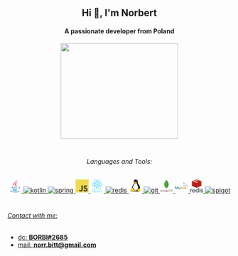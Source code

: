 <h2 align="center">Hi 👋, I'm Norbert</h1>

<h4 align="center">A passionate developer from Poland </h4>

<p align="center">

<a href="https://github.com/Norbit4/" target="_blank" rel="noreferrer">
<img src="https://i.pinimg.com/originals/e4/26/70/e426702edf874b181aced1e2fa5c6cde.gif" width="264" height="216"/></a> 

</p>

#

</p>

<h6 align="center">Languages and Tools:</h3>

<p align="center"> 
<a href="https://www.java.com" target="_blank" rel="noreferrer"> <img src="https://raw.githubusercontent.com/devicons/devicon/master/icons/java/java-original.svg" alt="java" width="30" height="30"/> 
</a> 
<a href="https://kotlinlang.org" target="_blank" rel="noreferrer"> 
<img src="https://www.vectorlogo.zone/logos/kotlinlang/kotlinlang-icon.svg" alt="kotlin" width="30" height="30"/> 
</a> 
<a href="https://spring.io/" target="_blank" rel="noreferrer"> 
<img src="https://www.svgrepo.com/show/354380/spring-icon.svg" alt="spring" width="30" height="30"/> 
</a> 
<a href="https://www.javascript.com/" target="_blank" rel="noreferrer"> 
<img src="https://raw.githubusercontent.com/devicons/devicon/master/icons/javascript/javascript-original.svg" alt="javascript" width="30" height="30"/> 
</a> 
<a href="https://reactjs.org/" target="_blank" rel="noreferrer"> 
<img src="https://raw.githubusercontent.com/devicons/devicon/master/icons/react/react-original-wordmark.svg" alt="react" alt="react" width="30" height="30"/> 
</a> 
<a href="https://www.jetbrains.com/idea/" target="_blank" rel="noreferrer"> 
<img src="https://upload.wikimedia.org/wikipedia/commons/thumb/9/9c/IntelliJ_IDEA_Icon.svg/1200px-IntelliJ_IDEA_Icon.svg.png" alt="redis" width="30" height="30"/> 
</a> 
<a href="https://www.linux.org/" target="_blank" rel="noreferrer"> 
<img src="https://raw.githubusercontent.com/devicons/devicon/master/icons/linux/linux-original.svg" alt="linux" width="30" height="30"/> 
</a> 
<a href="https://git-scm.com/" target="_blank" rel="noreferrer"> <img src="https://www.vectorlogo.zone/logos/git-scm/git-scm-icon.svg" alt="git" width="30" height="30"/> 
</a> 
<a href="https://www.mongodb.com/" target="_blank" rel="noreferrer"> 
<img src="https://raw.githubusercontent.com/devicons/devicon/master/icons/mongodb/mongodb-original-wordmark.svg" alt="mongodb" width="30" height="30"/> 
</a> 
<a href="https://www.mysql.com/" target="_blank" rel="noreferrer"> 
<img src="https://raw.githubusercontent.com/devicons/devicon/master/icons/mysql/mysql-original-wordmark.svg" alt="mysql" width="30" height="30"/> 
</a> 
<a href="https://redis.io" target="_blank" rel="noreferrer"> 
<img src="https://raw.githubusercontent.com/devicons/devicon/master/icons/redis/redis-original-wordmark.svg" alt="redis" width="30" height="30"/> 
</a> 
<a href="https://www.spigotmc.org/" target="_blank" rel="noreferrer"> 
<img src="https://static.spigotmc.org/img/spigot-og.png" alt="spigot" width="30" height="30"/> 

</p>

#
<h6>Contact with me:</i> </h6>
<ul> 
<li>dc: <b>BORBI#2685</li></b>
<li> mail: <b>norr.bitt@gmail.com</li></b>
</ul> 
